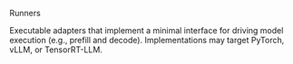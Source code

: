 Runners

Executable adapters that implement a minimal interface for driving model
execution (e.g., prefill and decode). Implementations may target PyTorch, vLLM,
or TensorRT-LLM.

